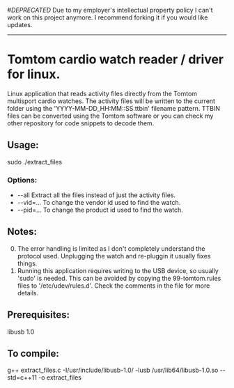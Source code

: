 #_DEPRECATED_
Due to my employer's intellectual property policy I can't work on this project anymore. I recommend forking it if you would like updates.

---


Tomtom cardio watch reader / driver for linux.
==============================================

Linux application that reads activity files directly from the Tomtom multisport cardio watches.
The activity files will be written to the current folder using the 'YYYY-MM-DD_HH:MM::SS.ttbin' filename pattern.
TTBIN files can be converted using the Tomtom software or you can check my other repository for code snippets to decode them.

Usage:
------
 sudo ./extract_files
### Options:
 * --all Extract all the files instead of just the activity files.
 * --vid=... To change the vendor id used to find the watch.
 * --pid=... To change the product id used to find the watch.

Notes:
------
0. The error handling is limited as I don't completely understand the protocol used. Unplugging the watch and re-pluggin it usually fixes things.
1. Running this application requires writing to the USB device, so usually 'sudo' is needed. This can be avoided by copying the 99-tomtom.rules files to '/etc/udev/rules.d'. Check the comments in the file for more details.

Prerequisites:
--------------
libusb 1.0

To compile:
-----------
g++ extract_files.c -I/usr/include/libusb-1.0/ -lusb /usr/lib64/libusb-1.0.so --std=c++11 -o extract_files
